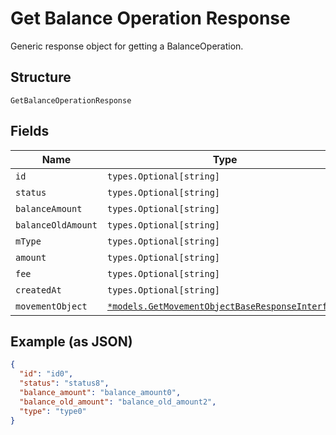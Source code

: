 
# Get Balance Operation Response

Generic response object for getting a BalanceOperation.

## Structure

`GetBalanceOperationResponse`

## Fields

| Name | Type | Tags | Description |
|  --- | --- | --- | --- |
| `id` | `types.Optional[string]` | Optional | - |
| `status` | `types.Optional[string]` | Optional | - |
| `balanceAmount` | `types.Optional[string]` | Optional | - |
| `balanceOldAmount` | `types.Optional[string]` | Optional | - |
| `mType` | `types.Optional[string]` | Optional | - |
| `amount` | `types.Optional[string]` | Optional | - |
| `fee` | `types.Optional[string]` | Optional | - |
| `createdAt` | `types.Optional[string]` | Optional | - |
| `movementObject` | [`*models.GetMovementObjectBaseResponseInterface`](../../doc/models/get-movement-object-base-response.md) | Optional | - |

## Example (as JSON)

```json
{
  "id": "id0",
  "status": "status8",
  "balance_amount": "balance_amount0",
  "balance_old_amount": "balance_old_amount2",
  "type": "type0"
}
```

